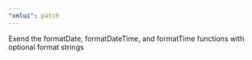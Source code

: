 ```yaml
---
"xmlui": patch
---
```


Exend the formatDate, formatDateTime, and formatTime functions with optional format strings
